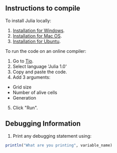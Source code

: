 ## Instructions to compile

To install Julia locally:
1. [Installation for Windows](https://www.geeksforgeeks.org/how-to-install-julia-on-windows/).
2. [Installation for Mac OS](https://www.aere.iastate.edu/~pwei/aere504x/julia-mac.html).
3. [Installation for Ubuntu](https://ferrolho.github.io/blog/2019-01-26/how-to-install-julia-on-ubuntu).

To run the code on an online compiler:
1. Go to [Tio](https://tio.run/#).
2. Select language 'Julia 1.0'
3. Copy and paste the code.
4. Add 3 arguments: 
  * Grid size
  * Number of alive cells
  * Generation
5. Click "Run".

## Debugging Information

1. Print any debugging statement using:
```julia
println("What are you printing", variable_name)
```
